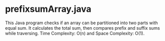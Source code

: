 # prefixsumArray.java
This Java program checks if an array can be partitioned into two parts with equal sum. It calculates the total sum, then compares prefix and suffix sums while traversing. Time Complexity: O(n) and Space Complexity: O(1).
